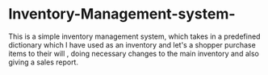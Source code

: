 # Inventory-Management-system-
This is a simple inventory management system, which takes in a predefined dictionary which I have used as an inventory and let's a shopper purchase items to their will , doing necessary changes to the main inventory and also giving a sales report.
